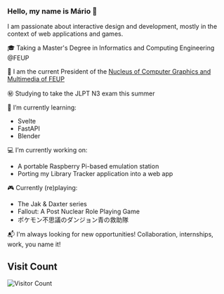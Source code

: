 ### Hello, my name is Mário 👋

I am passionate about interactive design and development, mostly in the context of web applications and games.

🎓 Taking a Master's Degree in Informatics and Computing Engineering @FEUP

:briefcase: I am the current President of the [Nucleus of Computer Graphics and Multimedia of FEUP](ncgm.fe.up.pt)

:secret: Studying to take the JLPT N3 exam this summer

:notebook: I’m currently learning:
  - Svelte
  - FastAPI
  - Blender
  
:computer: I’m currently working on:
  - A portable Raspberry Pi-based emulation station
  - Porting my Library Tracker application into a web app
  
:video_game: Currently (re)playing:
  - The Jak & Daxter series
  - Fallout: A Post Nuclear Role Playing Game
  - ポケモン不思議のダンジョン青の救助隊

:mailbox_with_mail: I'm always looking for new opportunities! Collaboration, internships, work, you name it!

## Visit Count
![Visitor Count](https://profile-counter.glitch.me/Retchut/count.svg)
